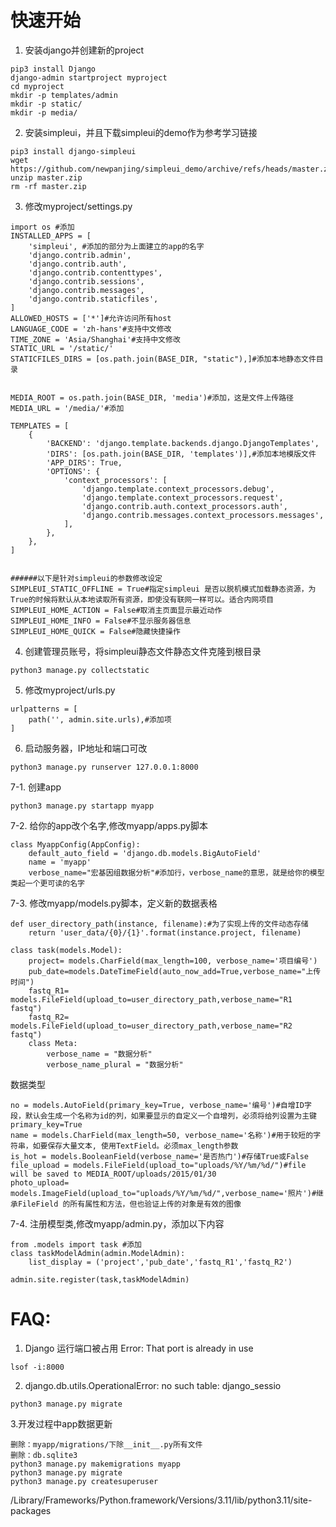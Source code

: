 # 快速开始

1.  安装django并创建新的project
```{.cs}
pip3 install Django
django-admin startproject myproject
cd myproject
mkdir -p templates/admin
mkdir -p static/
mkdir -p media/
```

2.  安装simpleui，并且下载simpleui的demo作为参考学习链接
```{.cs}
pip3 install django-simpleui
wget https://github.com/newpanjing/simpleui_demo/archive/refs/heads/master.zip
unzip master.zip
rm -rf master.zip
```

3.  修改myproject/settings.py
```{.cs}
import os #添加
INSTALLED_APPS = [
    'simpleui', #添加的部分为上面建立的app的名字
    'django.contrib.admin',
    'django.contrib.auth',
    'django.contrib.contenttypes',
    'django.contrib.sessions',
    'django.contrib.messages',
    'django.contrib.staticfiles',
]
ALLOWED_HOSTS = ['*']#允许访问所有host
LANGUAGE_CODE = 'zh-hans'#支持中文修改
TIME_ZONE = 'Asia/Shanghai'#支持中文修改
STATIC_URL = '/static/'
STATICFILES_DIRS = [os.path.join(BASE_DIR, "static"),]#添加本地静态文件目录


MEDIA_ROOT = os.path.join(BASE_DIR, 'media')#添加，这是文件上传路径
MEDIA_URL = '/media/'#添加

TEMPLATES = [
    {
        'BACKEND': 'django.template.backends.django.DjangoTemplates',
        'DIRS': [os.path.join(BASE_DIR, 'templates')],#添加本地模版文件
        'APP_DIRS': True,
        'OPTIONS': {
            'context_processors': [
                'django.template.context_processors.debug',
                'django.template.context_processors.request',
                'django.contrib.auth.context_processors.auth',
                'django.contrib.messages.context_processors.messages',
            ],
        },
    },
]


######以下是针对simpleui的参数修改设定
SIMPLEUI_STATIC_OFFLINE = True#指定simpleui 是否以脱机模式加载静态资源，为True的时候将默认从本地读取所有资源，即使没有联网一样可以。适合内网项目
SIMPLEUI_HOME_ACTION = False#取消主页面显示最近动作
SIMPLEUI_HOME_INFO = False#不显示服务器信息
SIMPLEUI_HOME_QUICK = False#隐藏快捷操作
```

4.  创建管理员账号，将simpleui静态文件静态文件克隆到根目录
```{.cs}
python3 manage.py collectstatic
```

5.  修改myproject/urls.py
```{.cs}
urlpatterns = [
    path('', admin.site.urls),#添加项
]
```

6.  启动服务器，IP地址和端口可改
```{.cs}
python3 manage.py runserver 127.0.0.1:8000
```

7-1. 创建app
```{.cs}
python3 manage.py startapp myapp
```

7-2.    给你的app改个名字,修改myapp/apps.py脚本
```{.cs}
class MyappConfig(AppConfig):
    default_auto_field = 'django.db.models.BigAutoField'
    name = 'myapp'
    verbose_name="宏基因组数据分析"#添加行，verbose_name的意思，就是给你的模型类起一个更可读的名字
```

7-3. 修改myapp/models.py脚本，定义新的数据表格
```{.cs}
def user_directory_path(instance, filename):#为了实现上传的文件动态存储
    return 'user_data/{0}/{1}'.format(instance.project, filename)

class task(models.Model):
    project= models.CharField(max_length=100, verbose_name='项目编号')
    pub_date=models.DateTimeField(auto_now_add=True,verbose_name="上传时间")
    fastq_R1= models.FileField(upload_to=user_directory_path,verbose_name="R1 fastq")
    fastq_R2= models.FileField(upload_to=user_directory_path,verbose_name="R2 fastq")
    class Meta:
        verbose_name = "数据分析"
        verbose_name_plural = "数据分析"
```
数据类型
```{.cs}
no = models.AutoField(primary_key=True, verbose_name='编号')#自增ID字段，默认会生成一个名称为id的列，如果要显示的自定义一个自增列，必须将给列设置为主键 primary_key=True
name = models.CharField(max_length=50, verbose_name='名称')#用于较短的字符串，如要保存大量文本, 使用TextField。必须max_length参数
is_hot = models.BooleanField(verbose_name='是否热门')#存储True或False
file_upload = models.FileField(upload_to="uploads/%Y/%m/%d/")#file will be saved to MEDIA_ROOT/uploads/2015/01/30
photo_upload= models.ImageField(upload_to="uploads/%Y/%m/%d/",verbose_name='照片')#继承FileField 的所有属性和方法，但也验证上传的对象是有效的图像
```
7-4. 注册模型类,修改myapp/admin.py，添加以下内容
```{.cs}
from .models import task #添加
class taskModelAdmin(admin.ModelAdmin):
    list_display = ('project','pub_date','fastq_R1','fastq_R2')

admin.site.register(task,taskModelAdmin)
```

# FAQ:

1.  Django 运行端口被占用 Error: That port is already in use
```{.cs}
lsof -i:8000
```

2. django.db.utils.OperationalError: no such table: django_sessio
```{.cs}
python3 manage.py migrate
```

3.开发过程中app数据更新
```{.cs}
删除：myapp/migrations/下除__init__.py所有文件
删除：db.sqlite3
python3 manage.py makemigrations myapp
python3 manage.py migrate
python3 manage.py createsuperuser
```


/Library/Frameworks/Python.framework/Versions/3.11/lib/python3.11/site-packages